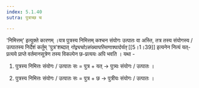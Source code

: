 ```yaml
---
index: 5.1.40
sutra: पुत्राच्छ च

---
```

'निमित्तम्' इत्युक्ते कारणम् ।यत्र पुत्रस्य निमित्तम् कश्चन संयोगः उत्पातः वा अस्ति, तत्र तस्य संयोगस्य / उत्पातस्य निर्देशं कर्तुम् 'पुत्र'शब्दात् _गोद्व्यचोऽसंख्यापरिमाणाश्वादेर्यत्‌_ [[5।1।39]] इत्यनेन नित्यं यत्-प्रत्यये प्राप्ते वर्तमानसूत्रेण तस्य विकल्पेन छ-प्रत्ययः अपि भवति । यथा -



1. पुत्रस्य निमित्तः संयोगः / उत्पातः सः = पुत्र + यत् → पुत्र्यः संयोगः / उत्पातः ।

2. पुत्रस्य निमित्तः संयोगः / उत्पातः  सः = पुत्र + छ → पुत्रीयः संयोगः / उत्पातः ।

  